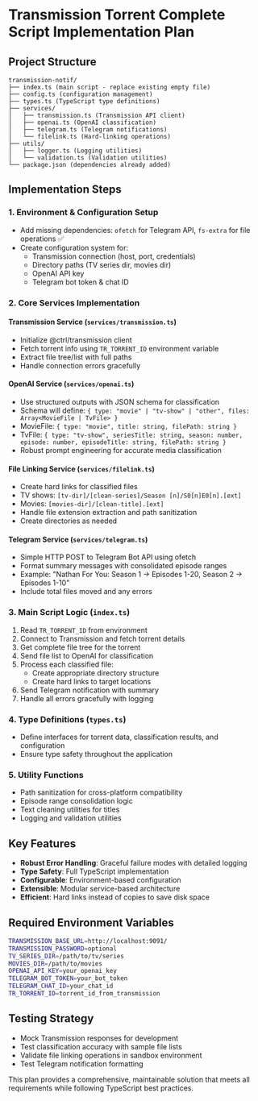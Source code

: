 # Transmission Torrent Complete Script Implementation Plan

## Project Structure
```
transmission-notif/
├── index.ts (main script - replace existing empty file)
├── config.ts (configuration management)
├── types.ts (TypeScript type definitions)
├── services/
│   ├── transmission.ts (Transmission API client)
│   ├── openai.ts (OpenAI classification)
│   ├── telegram.ts (Telegram notifications)
│   └── filelink.ts (Hard-linking operations)
├── utils/
│   ├── logger.ts (Logging utilities)
│   └── validation.ts (Validation utilities)
└── package.json (dependencies already added)
```

## Implementation Steps

### 1. Environment & Configuration Setup
- Add missing dependencies: `ofetch` for Telegram API, `fs-extra` for file operations ✅
- Create configuration system for:
  - Transmission connection (host, port, credentials)
  - Directory paths (TV series dir, movies dir)
  - OpenAI API key
  - Telegram bot token & chat ID

### 2. Core Services Implementation

#### Transmission Service (`services/transmission.ts`)
- Initialize @ctrl/transmission client
- Fetch torrent info using `TR_TORRENT_ID` environment variable
- Extract file tree/list with full paths
- Handle connection errors gracefully

#### OpenAI Service (`services/openai.ts`)
- Use structured outputs with JSON schema for classification
- Schema will define: `{ type: "movie" | "tv-show" | "other", files: Array<MovieFile | TvFile> }`
- MovieFile: `{ type: "movie", title: string, filePath: string }`
- TvFile: `{ type: "tv-show", seriesTitle: string, season: number, episode: number, episodeTitle: string, filePath: string }`
- Robust prompt engineering for accurate media classification

#### File Linking Service (`services/filelink.ts`)
- Create hard links for classified files
- TV shows: `[tv-dir]/[clean-series]/Season [n]/S0[n]E0[n].[ext]`
- Movies: `[movies-dir]/[clean-title].[ext]`
- Handle file extension extraction and path sanitization
- Create directories as needed

#### Telegram Service (`services/telegram.ts`)
- Simple HTTP POST to Telegram Bot API using ofetch
- Format summary messages with consolidated episode ranges
- Example: "Nathan For You: Season 1 → Episodes 1-20, Season 2 → Episodes 1-10"
- Include total files moved and any errors

### 3. Main Script Logic (`index.ts`)
1. Read `TR_TORRENT_ID` from environment
2. Connect to Transmission and fetch torrent details
3. Get complete file tree for the torrent
4. Send file list to OpenAI for classification
5. Process each classified file:
   - Create appropriate directory structure
   - Create hard links to target locations
6. Send Telegram notification with summary
7. Handle all errors gracefully with logging

### 4. Type Definitions (`types.ts`)
- Define interfaces for torrent data, classification results, and configuration
- Ensure type safety throughout the application

### 5. Utility Functions
- Path sanitization for cross-platform compatibility
- Episode range consolidation logic
- Text cleaning utilities for titles
- Logging and validation utilities

## Key Features
- **Robust Error Handling**: Graceful failure modes with detailed logging
- **Type Safety**: Full TypeScript implementation
- **Configurable**: Environment-based configuration
- **Extensible**: Modular service-based architecture
- **Efficient**: Hard links instead of copies to save disk space

## Required Environment Variables
```bash
TRANSMISSION_BASE_URL=http://localhost:9091/
TRANSMISSION_PASSWORD=optional
TV_SERIES_DIR=/path/to/tv/series
MOVIES_DIR=/path/to/movies
OPENAI_API_KEY=your_openai_key
TELEGRAM_BOT_TOKEN=your_bot_token
TELEGRAM_CHAT_ID=your_chat_id
TR_TORRENT_ID=torrent_id_from_transmission
```

## Testing Strategy
- Mock Transmission responses for development
- Test classification accuracy with sample file lists
- Validate file linking operations in sandbox environment
- Test Telegram notification formatting

This plan provides a comprehensive, maintainable solution that meets all requirements while following TypeScript best practices.